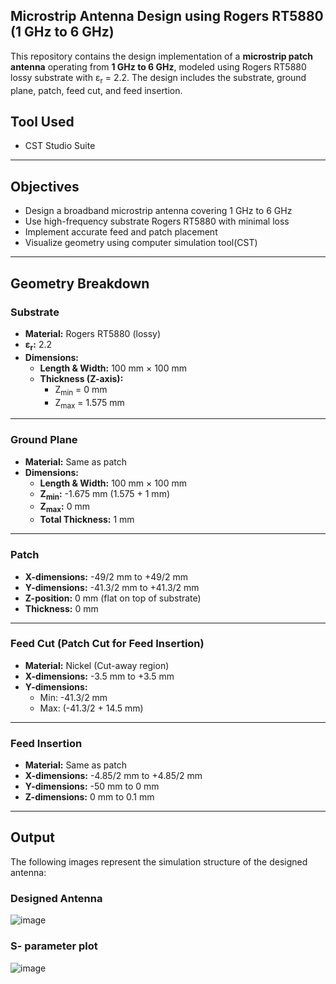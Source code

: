 
## Microstrip Antenna Design using Rogers RT5880 (1 GHz to 6 GHz)

This repository contains the design implementation of a **microstrip patch antenna** operating from **1 GHz to 6 GHz**, modeled using Rogers RT5880 lossy substrate with ε<sub>r</sub> = 2.2. The design includes the substrate, ground plane, patch, feed cut, and feed insertion.

##  Tool Used

- CST Studio Suite

---

## Objectives

- Design a broadband microstrip antenna covering 1 GHz to 6 GHz
- Use high-frequency substrate Rogers RT5880 with minimal loss
- Implement accurate feed and patch placement
- Visualize geometry using computer simulation tool(CST)

---

## Geometry Breakdown

### Substrate

- **Material:** Rogers RT5880 (lossy)  
- **ε<sub>r</sub>:** 2.2  
- **Dimensions:**  
  - **Length & Width:** 100 mm × 100 mm  
  - **Thickness (Z-axis):**
    - Z<sub>min</sub> = 0 mm  
    - Z<sub>max</sub> = 1.575 mm  

---

### Ground Plane

- **Material:** Same as patch  
- **Dimensions:**  
  - **Length & Width:** 100 mm × 100 mm  
  - **Z<sub>min</sub>:** -1.675 mm (1.575 + 1 mm)  
  - **Z<sub>max</sub>:** 0 mm  
  - **Total Thickness:** 1 mm  

---

###  Patch

- **X-dimensions:** -49/2 mm to +49/2 mm  
- **Y-dimensions:** -41.3/2 mm to +41.3/2 mm  
- **Z-position:** 0 mm (flat on top of substrate)  
- **Thickness:** 0 mm  

---

###  Feed Cut (Patch Cut for Feed Insertion)

- **Material:** Nickel (Cut-away region)  
- **X-dimensions:** -3.5 mm to +3.5 mm  
- **Y-dimensions:**
  - Min: -41.3/2 mm  
  - Max: (-41.3/2 + 14.5 mm)  

---

### Feed Insertion

- **Material:** Same as patch  
- **X-dimensions:** -4.85/2 mm to +4.85/2 mm  
- **Y-dimensions:** -50 mm to 0 mm  
- **Z-dimensions:** 0 mm to 0.1 mm  

---

##  Output

The following images represent the simulation structure of the designed antenna:
 
### Designed Antenna
 ![image](https://github.com/user-attachments/assets/ed4b3828-f2b2-4819-a3e1-c3d29196c149)

### S- parameter plot 
![image](https://github.com/user-attachments/assets/30db6da4-499c-404a-9c59-5173cf3dcc21)




